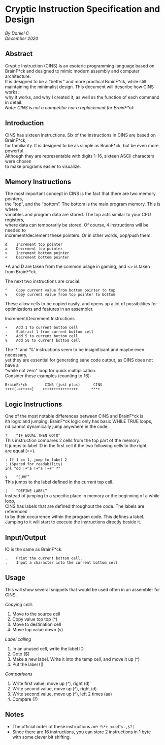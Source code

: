 # Cryptic Instruction Specification and Design
*By Daniel C*  
*December 2020*

## Abstract
Cryptic Instruction (CINS) is an esoteric programming language based on  
BrainF\*ck and designed to mimic modern assembly and computer architecture.  
It is designed to be a “better” and more practical BrainF\*ck, while still  
maintaining the minimalist design. This document will describe how CINS works,  
why it works, and why I created it, as well as the function of each command in detail.  
*Note: CINS is not a competitor nor a replacement for BrainF\*ck*

## Introduction
CINS has sixteen instructions. Six of the instructions in CINS are based on BrainF\*ck,  
for familiarity. It is designed to be as simple as BrainF\*ck, but be even more powerful.  
Although they are representable with digits 1-16, sixteen ASCII characters were chosen  
to make programs easier to visualize.

## Memory Instructions
The most important concept in CINS is the fact that there are two memory pointers,  
the “top”, and the “bottom”. The bottom is the main program memory. This is where  
variables and program data are stored. The top acts similar to your CPU registers,  
where data can temporarily be stored. Of course, 4 instructions will be needed to  
increment/decrement these pointers. Or in other words, pop/push them.  

```
d    Increment top pointer
a    Decrement top pointer
>    Increment bottom pointer
<    Decrement bottom pointer
```
*A and D are taken from the common usage in gaming, and <> is taken from BrainF\*ck.  

The next two instructions are crucial.  
```
^    Copy current value from bottom pointer to top
v    Copy current value from top pointer to bottom
```

These allow cells to be copied easily, and opens up a lot of possibilities for  
optimizations and features in an assembler.  

Increment/Decrement Instructions
```
+    Add 1 to current bottom cell
-    Subtract 1 from current bottom cell
*    Add 5 to current bottom cell
%    Add 50 to current bottom cell
```

The ‘\*’ and ‘%’ instructions seem to be insignificant and maybe even necessary,  
yet they are essential for generating sane code output, as CINS does not have a  
“while not zero” loop for quick multiplication.  
Consider these examples (counting to 16):

```
BrainF\*ck        CINS (just plus)      CINS
++++[->++++<]    ++++++++++++++++      ***+
```

## Logic Instructions
One of the most notable differences between CINS and BrainF\*ck is  
ith logic and jumping. BrainF\*ck logic only has basic WHILE TRUE loops,  
nd cannot dynamically jump anywhere in the code.  

`?    “IF EQUAL THEN GOTO”`  
This instruction compares 2 cells from the top part of the memory.  
It jumps to label ID in the first cell if the two following cells to the right  
are equal (==).
```
; If 1 == 1, jump to label 2
; (Spaced for readability)
inl "dd !+^a !+^a !++^ ?"
```

`$    “JUMP”`  
This jumps to the label defined in the current top cell.  

`|    “DEFINE LABEL”`  
Instead of jumping to a specific place in memory or the beginning of a while loop,  
CINS has labels that are defined throughout the code. The labels are referenced  
to by their occurrence within the program code. This defines a label.  
Jumping to it will start to execute the instructions directly beside it.  

## Input/Output
IO is the same as BrainF\*ck.
```
.    Print the current bottom cell.
,    Input a character into the current bottom cell
```

## Usage
This will show several snippets that would be used often in an assembler for CINS.

*Copying cells*  
1. Move to the source cell
2. Copy value top top (^)
3. Move to destination cell
4. Move top value down (v)

*Label calling*  
1. In an unused cell, write the label ID
2. Goto ($)
3. Make a new label. Write it into the temp cell, and move it up (^)
4. Put the label (|)

*Comparisons*  
1. Write first value, move up (^), right (d)
2. Write second value, move up (^), right (d)
3. Write second value, move up (^), left 2 times (aa)
4. Compare (?)

## Notes
- The official order of these instructions are `!%*+-<>ad^v.,$?|`
- Since there are 16 instructions, you can store 2 instructions
in 1 byte with some clever bit shifting.
